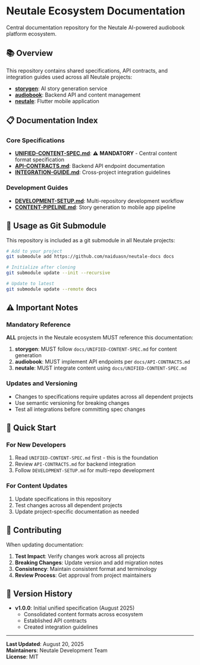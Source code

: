 # Neutale Ecosystem Documentation

Central documentation repository for the Neutale AI-powered audiobook platform ecosystem.

## 📚 Overview

This repository contains shared specifications, API contracts, and integration guides used across all Neutale projects:

- **[storygen](https://github.com/naiduasn/storygen)**: AI story generation service
- **[audiobook](https://github.com/naiduasn/audiobook)**: Backend API and content management
- **[neutale](https://github.com/naiduasn/neutale)**: Flutter mobile application

## 📋 Documentation Index

### Core Specifications
- **[UNIFIED-CONTENT-SPEC.md](./UNIFIED-CONTENT-SPEC.md)**: ⚠️ **MANDATORY** - Central content format specification
- **[API-CONTRACTS.md](./API-CONTRACTS.md)**: Backend API endpoint documentation
- **[INTEGRATION-GUIDE.md](./INTEGRATION-GUIDE.md)**: Cross-project integration guidelines

### Development Guides
- **[DEVELOPMENT-SETUP.md](./DEVELOPMENT-SETUP.md)**: Multi-repository development workflow
- **[CONTENT-PIPELINE.md](./CONTENT-PIPELINE.md)**: Story generation to mobile app pipeline

## 🔗 Usage as Git Submodule

This repository is included as a git submodule in all Neutale projects:

```bash
# Add to your project
git submodule add https://github.com/naiduasn/neutale-docs docs

# Initialize after cloning
git submodule update --init --recursive

# Update to latest
git submodule update --remote docs
```

## ⚠️ Important Notes

### Mandatory Reference
**ALL** projects in the Neutale ecosystem MUST reference this documentation:

1. **storygen**: MUST follow `docs/UNIFIED-CONTENT-SPEC.md` for content generation
2. **audiobook**: MUST implement API endpoints per `docs/API-CONTRACTS.md`
3. **neutale**: MUST integrate content using `docs/UNIFIED-CONTENT-SPEC.md`

### Updates and Versioning
- Changes to specifications require updates across all dependent projects
- Use semantic versioning for breaking changes
- Test all integrations before committing spec changes

## 🚀 Quick Start

### For New Developers
1. Read `UNIFIED-CONTENT-SPEC.md` first - this is the foundation
2. Review `API-CONTRACTS.md` for backend integration
3. Follow `DEVELOPMENT-SETUP.md` for multi-repo development

### For Content Updates
1. Update specifications in this repository
2. Test changes across all dependent projects
3. Update project-specific documentation as needed

## 📝 Contributing

When updating documentation:

1. **Test Impact**: Verify changes work across all projects
2. **Breaking Changes**: Update version and add migration notes
3. **Consistency**: Maintain consistent format and terminology
4. **Review Process**: Get approval from project maintainers

## 🔄 Version History

- **v1.0.0**: Initial unified specification (August 2025)
  - Consolidated content formats across ecosystem
  - Established API contracts
  - Created integration guidelines

---

**Last Updated**: August 20, 2025  
**Maintainers**: Neutale Development Team  
**License**: MIT